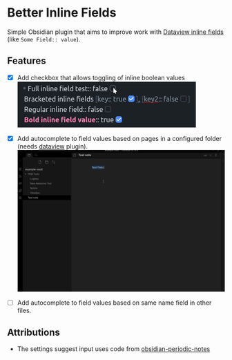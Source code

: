# Better Inline Fields
Simple Obsidian plugin that aims to improve work with [Dataview inline fields](https://blacksmithgu.github.io/obsidian-dataview/data-annotation/) (like `Some Field:: value`).

## Features
- [x] Add checkbox that allows toggling of inline boolean values
![Checkboxes](./imgs/checkboxes.gif)

- [x] Add autocomplete to field values based on pages in a configured folder (needs [dataview](https://github.com/blacksmithgu/obsidian-dataview) plugin).
![Pages Autocomplete](./imgs/field-autocomplete.gif)

- [ ] Add autocomplete to field values based on same name field in other files.

## Attributions
- The settings suggest input uses code from [obsidian-periodic-notes](https://github.com/liamcain/obsidian-periodic-notes)
